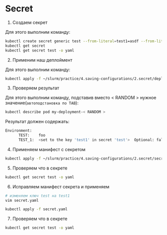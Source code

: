 # Secret

1) Создаем секрет

Для этого выполним команду:

```bash
kubectl create secret generic test --from-literal=test1=asdf --from-literal=dbpassword=1q2w3e
kubectl get secret
kubectl get secret test -o yaml
```

2) Применим наш деплоймент

Для этого выполним команду:

```bash
kubectl apply -f ~/slurm/practice/4.saving-configurations/2.secret/deployment-with-secret.yaml
```

3) Проверяем результат

Для этого выполним команду, подставив вместо < RANDOM > нужное значение(`автоподстановка по TAB`):

```bash
kubectl describe pod my-deployment-< RANDOM >
```

Результат должен содержать:

```bash
Environment:
      TEST:    foo
      TEST_1:  <set to the key 'test1' in secret 'test'>  Optional: false
```

4) Применяем манифест с секретом

```bash
kubectl apply -f ~/slurm/practice/4.saving-configurations/2.secret/secret.yaml
```

5) Проверяем что в секрете

```bash
kubectl get secret test -o yaml
```

6) Исправляем манифест секрета и применяем

```bash
# изменяем ключ test на test1
vim secret.yaml

kubectl apply -f secret.yaml
```

7) Проверяем что в секрете

```bash
kubectl get secret test -o yaml
```

